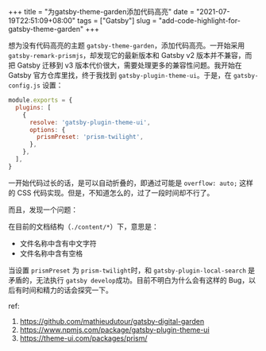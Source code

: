 +++
title = "为gatsby-theme-garden添加代码高亮"
date = "2021-07-19T22:51:09+08:00"
tags = ["Gatsby"]
slug = "add-code-highlight-for-gatsby-theme-garden"
+++

想为没有代码高亮的主题 `gatsby-theme-garden`，添加代码高亮。一开始采用 `gatsby-remark-prismjs`，却发现它的最新版本和 Gatsby v2 版本并不兼容，而把 Gatsby 迁移到 v3 版本代价很大，需要处理更多的兼容性问题。我开始在 Gatsby 官方仓库里找，终于我找到 `gatsby-plugin-theme-ui`。于是，在 `gatsby-config.js` 设置：

```js
module.exports = {
  plugins: [
    {
      resolve: 'gatsby-plugin-theme-ui',
      options: {
        prismPreset: 'prism-twilight',
      },
    },
  ],
}
```

一开始代码过长的话，是可以自动折叠的，即通过可能是 `overflow: auto;` 这样的 CSS 代码实现。但是，不知道怎么的，过了一段时间却不行了。

而且，发现一个问题：

在目前的文档结构（`./content/*`）下，意思是：

- 文件名称中含有中文字符
- 文件名称中含有空格

当设置 `prismPreset` 为 `prism-twilight`时，和 `gatsby-plugin-local-search` 是矛盾的，无法执行 `gatsby develop`成功。目前不明白为什么会有这样的 Bug，以后有时间和精力的话会探究一下。

ref:

1. <https://github.com/mathieudutour/gatsby-digital-garden>
2. <https://www.npmjs.com/package/gatsby-plugin-theme-ui>
3. <https://theme-ui.com/packages/prism/>
